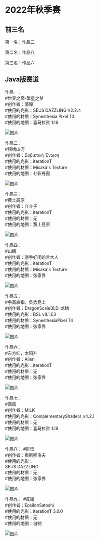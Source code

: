 # 2022年秋季赛

## 前三名

第一名：作品二

第二名：作品八

第三名：作品六

## Java版赛道

作品一：\
#世界之巅-繁星之梦\
#创作者：漪曚\
#使用的光影：SEUS DAZZLING V2.2.4\
#使用的材质：Synesthesia Pixel T3\
#使用的地图：喜马拉雅 1.18

![图片](https://github.com/MineGraphCN/ImageLib/blob/main/MGCD/images/gallery/2022-autumn/1.png)

作品二：\
#锦绣山河\
#创作者：Σοβιετική Ένωση\
#使用的光影：iterationT\
#使用的材质：Misaka's Texture\
#使用的地图：七彩丹霞

![图片](https://github.com/MineGraphCN/ImageLib/blob/main/MGCD/images/gallery/2022-autumn/2.jpg)

作品三：\
#黄土高原\
#创作者：介介子\
#使用的光影：iterationT\
#使用的材质：无\
#使用的地图：黄土高原

![图片](https://github.com/MineGraphCN/ImageLib/blob/main/MGCD/images/gallery/2022-autumn/3.png)

作品四：\
#山眠\
#创作者：游手好闲的言大人\
#使用的光影：iterationT\
#使用的材质：Misaka's Texture\
#使用的地图：张家界

![图片](https://github.com/MineGraphCN/ImageLib/blob/main/MGCD/images/gallery/2022-autumn/4.png)

作品五：\
#争高直指，负势竞上\
#创作者：DragonScaleBLD-龙鳞\
#使用的光影：BSL v8.1.03\
#使用的材质：SynesthesiaPixel T4\
#使用的地图：张家界

![图片](https://github.com/MineGraphCN/ImageLib/blob/main/MGCD/images/gallery/2022-autumn/5.png)

作品六：\
#东方红，太阳升\
#创作者：Allen\
#使用的光影：iterationT\
#使用的材质：无\
#使用的地图：张家界

![图片](https://github.com/MineGraphCN/ImageLib/blob/main/MGCD/images/gallery/2022-autumn/6.png)

作品七：\
#落霞\
#创作者：MILK\
#使用的光影：ComplementaryShaders_v4.2.1\
#使用的材质：无\
#使用的地图：喜马拉雅 1.18

![图片](https://github.com/MineGraphCN/ImageLib/blob/main/MGCD/images/gallery/2022-autumn/7.jpg)

作品八：
#群峦\
#创作者：奥斯熊洛夫\
#使用的光影：\
SEUS DAZZLING\
#使用的材质：无\
#使用的地图：张家界

![图片](https://github.com/MineGraphCN/ImageLib/blob/main/MGCD/images/gallery/2022-autumn/8.png)

作品九：
#晨曦\
#创作者：EpsilonSatoshi\
#使用的光影：iterationT 3.0.0\
#使用的材质：无\
#使用的地图：自制

![图片](https://github.com/MineGraphCN/ImageLib/blob/main/MGCD/images/gallery/2022-autumn/9.jpg)